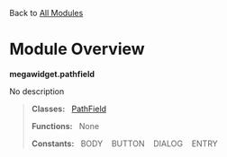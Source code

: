 Back to [All Modules](https://github.com/pyrustic/megawidget/blob/master/docs/modules/README.md#readme)

# Module Overview

**megawidget.pathfield**
 
No description

> **Classes:** &nbsp; [PathField](https://github.com/pyrustic/megawidget/blob/master/docs/modules/content/megawidget.pathfield/content/classes/PathField.md#class-pathfield)
>
> **Functions:** &nbsp; None
>
> **Constants:** &nbsp; BODY &nbsp;&nbsp; BUTTON &nbsp;&nbsp; DIALOG &nbsp;&nbsp; ENTRY
